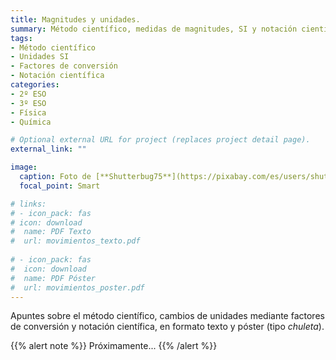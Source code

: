 ```yaml
---
title: Magnitudes y unidades.
summary: Método científico, medidas de magnitudes, SI y notación científica.
tags:
- Método científico
- Unidades SI
- Factores de conversión
- Notación científica
categories:
- 2º ESO
- 3º ESO
- Física
- Química

# Optional external URL for project (replaces project detail page).
external_link: ""

image:
  caption: Foto de [**Shutterbug75**](https://pixabay.com/es/users/shutterbug75-2077322/) en [Pixabay](https://pixabay.com/es/)
  focal_point: Smart

# links:
# - icon_pack: fas
# icon: download
#  name: PDF Texto
#  url: movimientos_texto.pdf
  
# - icon_pack: fas
#  icon: download
#  name: PDF Póster
#  url: movimientos_poster.pdf  
---
```


Apuntes sobre el método científico, cambios de unidades mediante factores de conversión y notación científica, en formato texto y póster (tipo _chuleta_).

{{% alert note %}}
Próximamente...
{{% /alert %}}